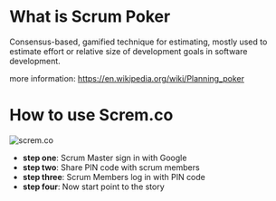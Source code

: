 # What is Scrum Poker
Consensus-based, gamified technique for estimating, mostly used to estimate effort or relative size of development goals in software development.

more information: https://en.wikipedia.org/wiki/Planning_poker
# How to use Screm.co
![screm.co](https://media.giphy.com/media/1zJEUQQ4OW9VbtNl3i/giphy.gif)
  * **step one**: Scrum Master sign in with Google
  * **step two**: Share PIN code with scrum members
  * **step three**: Scrum Members log in with PIN code
  * **step four**: Now start point to the story
